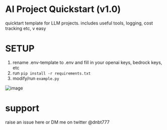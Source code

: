 # AI Project Quickstart (v1.0)
quicktart template for LLM projects. includes useful tools, logging, cost tracking etc, v easy


# SETUP
1. rename .env-template to .env and fill in your openai keys, bedrock keys, etc
2. run `pip install -r requirements.txt`
3. modify/run `example.py`


![image](https://github.com/dnbt777/ai-project-quickstart/assets/169108635/95c32721-cae0-487b-9810-fdf00b7feaa6)


# support

raise an issue here or DM me on twitter @dnbt777
